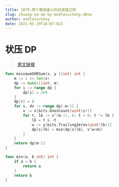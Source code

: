 ```yaml
---
title: 1879.两个数组最小的异或值之和
slug: zhuang-ya-dp-by-endlesscheng-d8sw
author: endlesscheng
date: 2021-05-29T16:07:02Z
---
```

# 状压 DP
 
> [原文链接](https://leetcode.cn/problems/minimum-xor-sum-of-two-arrays/solution/zhuang-ya-dp-by-endlesscheng-d8sw)
```go
func minimumXORSum(x, y []int) int {
	m := 1 << len(x)
	dp := make([]int, m)
	for i := range dp {
		dp[i] = 2e9
	}
	dp[0] = 0
	for s, dv := range dp[:m-1] {
		v := x[bits.OnesCount(uint(s))]
		for t, lb := s^(m-1), 0; t > 0; t ^= lb {
			lb = t & -t
			w := y[bits.TrailingZeros(uint(lb))]
			dp[s|lb] = min(dp[s|lb], v^w+dv)
		}
	}
	return dp[m-1]
}

func min(a, b int) int {
	if a < b {
		return a
	}
	return b
}
```
